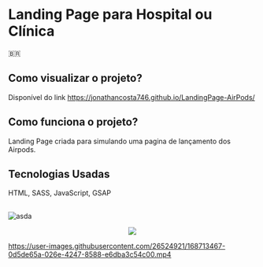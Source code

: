 # Landing Page para Hospital ou Clínica

🇧🇷
## Como visualizar o projeto?
Disponível do link https://jonathancosta746.github.io/LandingPage-AirPods/

## Como funciona o projeto?
Landing Page criada para simulando uma pagina de lançamento dos Airpods.

## Tecnologias Usadas
HTML, SASS, JavaScript, GSAP


##


![asda](https://user-images.githubusercontent.com/26524921/168712725-c25c0d1b-2f87-46ae-b892-3678c71a30b3.png)


<p align="center">
  <img src="https://user-images.githubusercontent.com/26524921/168712859-c4895bbf-9a8c-4b74-9fdd-5b09d230894a.png">
</p>




https://user-images.githubusercontent.com/26524921/168713467-0d5de65a-026e-4247-8588-e6dba3c54c00.mp4


